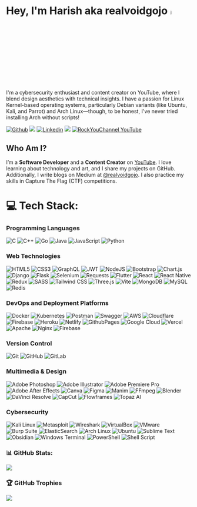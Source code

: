 # Hey, I'm Harish aka realvoidgojo <img src="https://media.giphy.com/media/hvRJCLFzcasrR4ia7z/giphy.gif" width="5%">

I'm a cybersecurity enthusiast and content creator on YouTube, where I blend design aesthetics with technical insights. I have a passion for Linux Kernel-based operating systems, particularly Debian variants (like Ubuntu, Kali, and Parrot) and Arch Linux—though, to be honest, I've never tried installing Arch without scripts!

[![Github](https://img.shields.io/github/followers/realvoidgojo?label=Follow&style=social)](https://github.com/realvoidgojo)
![](https://komarev.com/ghpvc/?username=realvoidgojo&color=green)
[![Linkedin](https://img.shields.io/badge/-Harish%20Sivaraman-blue?style=flat-square&logo=linkedin&logoColor=white&link=https://www.linkedin.com/in/realvoidgojo/)](https://www.linkedin.com/in/realvoidgojo/)
<a href="https://instagram.com/realvoidgojo" target="_blank"><img src="https://img.shields.io/badge/Instagram-%23E4405F.svg?logo=Instagram&logoColor=white" /></a>
[![RockYouChannel YouTube](https://img.shields.io/youtube/channel/subscribers/UCSF6yyDHbBv8uy8dE0OuCww?style=social)]([https://www.youtube.com/@rockyousec](https://www.youtube.com/@RockYouChannel/videos))

## Who Am I?
I’m a **Software Developer**  and a **Content Creator** on [YouTube](https://www.youtube.com/@rockyouchannel/videos). I love learning about technology and art, and I share my projects on GitHub. Additionally, I write blogs on Medium at [@realvoidgojo](https://medium.com/@realvoidgojo). I also practice my skills in Capture The Flag (CTF) competitions.


# 💻 Tech Stack:

### Programming Languages

  ![C](https://img.shields.io/badge/c-%2300599C.svg?style=for-the-badge&logo=c&logoColor=white)
  ![C++](https://img.shields.io/badge/c++-%2300599C.svg?style=for-the-badge&logo=c%2B%2B&logoColor=white)
  ![Go](https://img.shields.io/badge/go-%2300ADD8.svg?style=for-the-badge&logo=go&logoColor=white)
  ![Java](https://img.shields.io/badge/java-%23ED8B00.svg?style=for-the-badge&logo=openjdk&logoColor=white)
  ![JavaScript](https://img.shields.io/badge/javascript-%23323330.svg?style=for-the-badge&logo=javascript&logoColor=%23F7DF1E)
  ![Python](https://img.shields.io/badge/python-3670A0?style=for-the-badge&logo=python&logoColor=ffdd54)
  
  ### Web Technologies

  ![HTML5](https://img.shields.io/badge/html5-%23E34F26.svg?style=for-the-badge&logo=html5&logoColor=white)
  ![CSS3](https://img.shields.io/badge/css3-%231572B6.svg?style=for-the-badge&logo=css3&logoColor=white)
  ![GraphQL](https://img.shields.io/badge/-GraphQL-E10098?style=for-the-badge&logo=graphql&logoColor=white)
  ![JWT](https://img.shields.io/badge/JWT-black?style=for-the-badge&logo=JSON%20web%20tokens)
  ![NodeJS](https://img.shields.io/badge/node.js-6DA55F?style=for-the-badge&logo=node.js&logoColor=white)
  ![Bootstrap](https://img.shields.io/badge/bootstrap-%238511FA.svg?style=for-the-badge&logo=bootstrap&logoColor=white)
  ![Chart.js](https://img.shields.io/badge/chart.js-F5788D.svg?style=for-the-badge&logo=chart.js&logoColor=white)
  ![Django](https://img.shields.io/badge/django-%23092E20.svg?style=for-the-badge&logo=django&logoColor=white)
  ![Flask](https://img.shields.io/badge/flask-%23000.svg?style=for-the-badge&logo=flask&logoColor=white)
  ![Selenium](https://img.shields.io/badge/Selenium-%2343B02A.svg?style=for-the-badge&logo=selenium&logoColor=white)
    ![Requests](https://img.shields.io/badge/Requests-%23E34F26.svg?style=for-the-badge&logo=python&logoColor=white)
  ![Flutter](https://img.shields.io/badge/Flutter-%2302569B.svg?style=for-the-badge&logo=Flutter&logoColor=white)
  ![React](https://img.shields.io/badge/react-%2320232a.svg?style=for-the-badge&logo=react&logoColor=%2361DAFB)
  ![React Native](https://img.shields.io/badge/react_native-%2320232a.svg?style=for-the-badge&logo=react&logoColor=%2361DAFB)
  ![Redux](https://img.shields.io/badge/redux-%23593d88.svg?style=for-the-badge&logo=redux&logoColor=white)
  ![SASS](https://img.shields.io/badge/SASS-hotpink.svg?style=for-the-badge&logo=SASS&logoColor=white)
  ![Tailwind CSS](https://img.shields.io/badge/tailwindcss-%2338B2AC.svg?style=for-the-badge&logo=tailwind-css&logoColor=white)
  ![Three.js](https://img.shields.io/badge/threejs-black?style=for-the-badge&logo=three.js&logoColor=white)
  ![Vite](https://img.shields.io/badge/vite-%23646CFF.svg?style=for-the-badge&logo=vite&logoColor=white)
   ![MongoDB](https://img.shields.io/badge/MongoDB-%234ea94b.svg?style=for-the-badge&logo=mongodb&logoColor=white) ![MySQL](https://img.shields.io/badge/mysql-%2300000f.svg?style=for-the-badge&logo=mysql&logoColor=white)![Redis](https://img.shields.io/badge/redis-%23DD0031.svg?style=for-the-badge&logo=redis&logoColor=white)

### DevOps and Deployment Platforms

  ![Docker](https://img.shields.io/badge/docker-%230db7ed.svg?style=for-the-badge&logo=docker&logoColor=white)
  ![Kubernetes](https://img.shields.io/badge/kubernetes-%23326ce5.svg?style=for-the-badge&logo=kubernetes&logoColor=white)
  ![Postman](https://img.shields.io/badge/Postman-FF6C37?style=for-the-badge&logo=postman&logoColor=white)
  ![Swagger](https://img.shields.io/badge/-Swagger-%23Clojure?style=for-the-badge&logo=swagger&logoColor=white)
  ![AWS](https://img.shields.io/badge/AWS-%23FF9900.svg?style=for-the-badge&logo=amazon-aws&logoColor=white)
  ![Cloudflare](https://img.shields.io/badge/Cloudflare-F38020?style=for-the-badge&logo=Cloudflare&logoColor=white)
  ![Firebase](https://img.shields.io/badge/firebase-%23039BE5.svg?style=for-the-badge&logo=firebase)
  ![Heroku](https://img.shields.io/badge/heroku-%23430098.svg?style=for-the-badge&logo=heroku&logoColor=white)
  ![Netlify](https://img.shields.io/badge/netlify-%23000000.svg?style=for-the-badge&logo=netlify&logoColor=#00C7B7)
  ![GithubPages](https://img.shields.io/badge/github%20pages-121013?style=for-the-badge&logo=github&logoColor=white) ![Google Cloud](https://img.shields.io/badge/GoogleCloud-%234285F4.svg?style=for-the-badge&logo=google-cloud&logoColor=white)
  ![Vercel](https://img.shields.io/badge/vercel-%23000000.svg?style=for-the-badge&logo=vercel&logoColor=white)
  ![Apache](https://img.shields.io/badge/apache-%23D42029.svg?style=for-the-badge&logo=apache&logoColor=white) ![Nginx](https://img.shields.io/badge/nginx-%23009639.svg?style=for-the-badge&logo=nginx&logoColor=white) ![Firebase](https://img.shields.io/badge/Firebase-039BE5?style=for-the-badge&logo=Firebase&logoColor=white)

### Version Control

  ![Git](https://img.shields.io/badge/Git-%23F05033.svg?style=for-the-badge&logo=git&logoColor=white)
  ![GitHub](https://img.shields.io/badge/GitHub-%23181717.svg?style=for-the-badge&logo=github&logoColor=white)
  ![GitLab](https://img.shields.io/badge/GitLab-%23FC6D26.svg?style=for-the-badge&logo=gitlab&logoColor=white)
  
### Multimedia & Design
![Adobe Photoshop](https://img.shields.io/badge/adobe%20photoshop-%2331A8FF.svg?style=for-the-badge&logo=adobe%20photoshop&logoColor=white)
![Adobe Illustrator](https://img.shields.io/badge/adobe%20illustrator-%23FF9A00.svg?style=for-the-badge&logo=adobe%20illustrator&logoColor=white)
![Adobe Premiere Pro](https://img.shields.io/badge/Adobe%20Premiere%20Pro-9999FF.svg?style=for-the-badge&logo=Adobe%20Premiere%20Pro&logoColor=white)
![Adobe After Effects](https://img.shields.io/badge/Adobe%20After%20Effects-9999FF.svg?style=for-the-badge&logo=Adobe%20After%20Effects&logoColor=white)
![Canva](https://img.shields.io/badge/Canva-%2300C4CC.svg?style=for-the-badge&logo=canva&logoColor=white) ![Figma](https://img.shields.io/badge/figma-%23F24E1E.svg?style=for-the-badge&logo=figma&logoColor=white)
![Manim](https://img.shields.io/badge/Manim-%2338B2AC.svg?style=for-the-badge&logo=python&logoColor=white) 
![FFmpeg](https://img.shields.io/badge/FFmpeg-%2300FF00.svg?style=for-the-badge&logo=ffmpeg&logoColor=white) 
![Blender](https://img.shields.io/badge/Blender-%23F5792A.svg?style=for-the-badge&logo=blender&logoColor=white) 
![DaVinci Resolve](https://img.shields.io/badge/DaVinci%20Resolve-%2300A3E0.svg?style=for-the-badge&logo=davinciresolve&logoColor=white)
 ![CapCut](https://img.shields.io/badge/CapCut-%23FF005D.svg?style=for-the-badge&logo=capcut&logoColor=white)
![Flowframes](https://img.shields.io/badge/Flowframes-%2300BFFF.svg?style=for-the-badge&logo=Flowframes&logoColor=white) 
![Topaz AI](https://img.shields.io/badge/Topaz%20AI-%23FFC107.svg?style=for-the-badge&logo=Topaz&logoColor=white)
  


### Cybersecurity
![Kali Linux](https://img.shields.io/badge/Kali%20Linux-%23557C94.svg?style=for-the-badge&logo=kalilinux&logoColor=white)
![Metasploit](https://img.shields.io/badge/metasploit-2C6EBE?style=for-the-badge&logo=metasploit&logoColor=white)
![Wireshark](https://img.shields.io/badge/wireshark-1679A7?style=for-the-badge&logo=wireshark&logoColor=white)
![VirtualBox](https://img.shields.io/badge/VirtualBox-%23183A61.svg?style=for-the-badge&logo=VirtualBox&logoColor=white) 
![VMware](https://img.shields.io/badge/VMware-607078?style=for-the-badge&logo=vmware&logoColor=white)
![Burp Suite](https://img.shields.io/badge/burp%20suite-FE7A16?style=for-the-badge&logo=burp-suite&logoColor=white)
![ElasticSearch](https://img.shields.io/badge/-ElasticSearch-005571?style=for-the-badge&logo=elasticsearch)
![Arch Linux](https://img.shields.io/badge/arch%20linux-1793D1.svg?style=for-the-badge&logo=arch-linux&logoColor=white)
![Ubuntu](https://img.shields.io/badge/Ubuntu-E95420?style=for-the-badge&logo=ubuntu&logoColor=white)
![Sublime Text](https://img.shields.io/badge/Sublime%20Text-%23FF9800.svg?style=for-the-badge&logo=sublimetext&logoColor=white)
![Obsidian](https://img.shields.io/badge/Obsidian-%23483699.svg?style=for-the-badge&logo=obsidian&logoColor=white)
![Windows Terminal](https://img.shields.io/badge/Windows%20Terminal-%234D4D4D.svg?style=for-the-badge&logo=windows-terminal&logoColor=white)
![PowerShell](https://img.shields.io/badge/PowerShell-%235391FE.svg?style=for-the-badge&logo=powershell&logoColor=white) ![Shell Script](https://img.shields.io/badge/shell_script-%23121011.svg?style=for-the-badge&logo=gnu-bash&logoColor=white)
 




### 📊 GitHub Stats:

![](https://github-readme-stats.vercel.app/api?username=realvoidgojo&theme=dark&hide_border=false&include_all_commits=false&count_private=false)

### 🏆 GitHub Trophies

![](https://github-profile-trophy.vercel.app/?username=realvoidgojo&theme=dark&no-frame=false&no-bg=true&margin-w=4)
